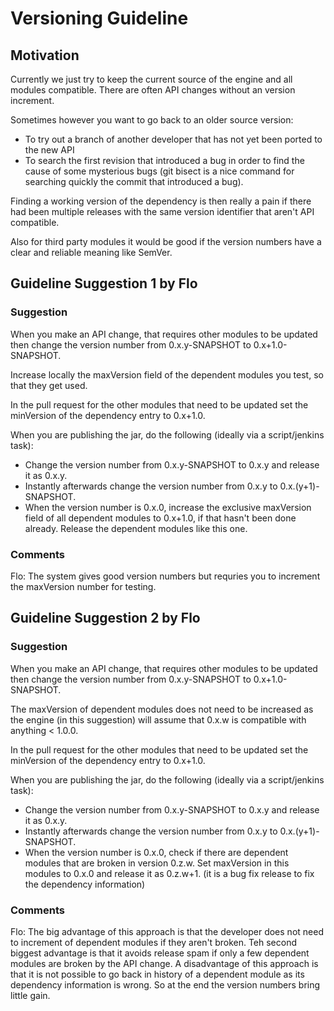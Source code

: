 # Versioning Guideline

## Motivation

Currently we just try to keep the current source of the engine and all modules compatible. There are often API changes without an version increment.

Sometimes however you want to go back to an older source version:
* To try out a branch of another developer that has not yet been ported to the new API
* To search the first revision that introduced a bug in order to find the cause of some mysterious bugs (git bisect is a nice command for searching quickly the commit that introduced a bug).

Finding a working version of the dependency is then really a pain if there had been multiple releases with the same version identifier that aren't API compatible.

Also for third party modules it would be good if the version numbers have a clear and reliable meaning like SemVer.

## Guideline Suggestion 1 by Flo
### Suggestion
When you make an API change, that requires other modules to be updated then change the version number from 0.x.y-SNAPSHOT to 0.x+1.0-SNAPSHOT.

Increase locally the maxVersion field of the dependent modules you test, so that they get used.

In the pull request for the other modules that need to be updated set the minVersion of the dependency entry to 0.x+1.0.

When you are publishing the jar, do the following (ideally via a script/jenkins task):
* Change the version number from 0.x.y-SNAPSHOT to 0.x.y and release it as 0.x.y. 
* Instantly afterwards change the version number from 0.x.y to 0.x.(y+1)-SNAPSHOT. 
* When the version number is 0.x.0, increase the exclusive maxVersion field of all dependent modules to 0.x+1.0, if that hasn't been done already. Release the dependent modules like this one.

### Comments
Flo: The system gives good version numbers but requries you to increment the maxVersion number for testing.


## Guideline Suggestion 2 by Flo
### Suggestion
When you make an API change, that requires other modules to be updated then change the version number from 0.x.y-SNAPSHOT to 0.x+1.0-SNAPSHOT.

The maxVersion of dependent modules does not need to be increased as the engine (in this suggestion) will assume that 0.x.w is compatible with anything < 1.0.0.

In the pull request for the other modules that need to be updated set the minVersion of the dependency entry to 0.x+1.0.

When you are publishing the jar, do the following (ideally via a script/jenkins task):
* Change the version number from 0.x.y-SNAPSHOT to 0.x.y and release it as 0.x.y. 
* Instantly afterwards change the version number from 0.x.y to 0.x.(y+1)-SNAPSHOT. 
* When the version number is 0.x.0, check if there are dependent modules that are broken in version 0.z.w. Set maxVersion in this modules to 0.x.0 and release it as 0.z.w+1. (it is a bug fix release to fix the dependency information)

### Comments
Flo: The big advantage of this approach is that the developer does not need to increment of dependent modules if they aren't broken. Teh second biggest advantage is that it avoids release spam if only a few dependent modules are broken by the API change.
A disadvantage of this approach is that it is not possible to go back in history of a dependent module as its dependency information is wrong.
So at the end the version numbers bring little gain.